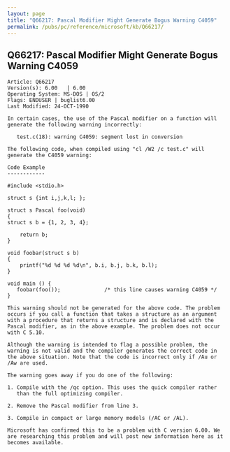 ```yaml
---
layout: page
title: "Q66217: Pascal Modifier Might Generate Bogus Warning C4059"
permalink: /pubs/pc/reference/microsoft/kb/Q66217/
---
```


## Q66217: Pascal Modifier Might Generate Bogus Warning C4059

	Article: Q66217
	Version(s): 6.00   | 6.00
	Operating System: MS-DOS | OS/2
	Flags: ENDUSER | buglist6.00
	Last Modified: 24-OCT-1990
	
	In certain cases, the use of the Pascal modifier on a function will
	generate the following warning incorrectly:
	
	   test.c(18): warning C4059: segment lost in conversion
	
	The following code, when compiled using "cl /W2 /c test.c" will
	generate the C4059 warning:
	
	Code Example
	------------
	
	#include <stdio.h>
	
	struct s {int i,j,k,l; };
	
	struct s Pascal foo(void)
	{
	struct s b = {1, 2, 3, 4};
	
	    return b;
	}
	
	void foobar(struct s b)
	{
	    printf("%d %d %d %d\n", b.i, b.j, b.k, b.l);
	}
	
	void main () {
	   foobar(foo());              /* this line causes warning C4059 */
	}
	
	This warning should not be generated for the above code. The problem
	occurs if you call a function that takes a structure as an argument
	with a procedure that returns a structure and is declared with the
	Pascal modifier, as in the above example. The problem does not occur
	with C 5.10.
	
	Although the warning is intended to flag a possible problem, the
	warning is not valid and the compiler generates the correct code in
	the above situation. Note that the code is incorrect only if /Au or
	/Aw are used.
	
	The warning goes away if you do one of the following:
	
	1. Compile with the /qc option. This uses the quick compiler rather
	   than the full optimizing compiler.
	
	2. Remove the Pascal modifier from line 3.
	
	3. Compile in compact or large memory models (/AC or /AL).
	
	Microsoft has confirmed this to be a problem with C version 6.00. We
	are researching this problem and will post new information here as it
	becomes available.
